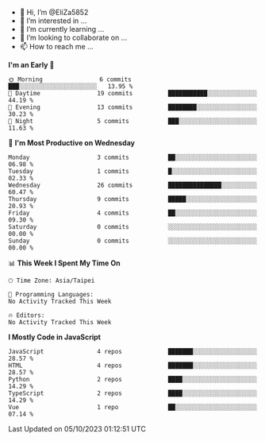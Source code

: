 - 👋 Hi, I’m @EliZa5852
- 👀 I’m interested in ...
- 🌱 I’m currently learning ...
- 💞️ I’m looking to collaborate on ...
- 📫 How to reach me ...

<!--START_SECTION:waka-->
**I'm an Early 🐤** 

```text
🌞 Morning                6 commits           ███░░░░░░░░░░░░░░░░░░░░░░   13.95 % 
🌆 Daytime                19 commits          ███████████░░░░░░░░░░░░░░   44.19 % 
🌃 Evening                13 commits          ████████░░░░░░░░░░░░░░░░░   30.23 % 
🌙 Night                  5 commits           ███░░░░░░░░░░░░░░░░░░░░░░   11.63 % 
```
📅 **I'm Most Productive on Wednesday** 

```text
Monday                   3 commits           ██░░░░░░░░░░░░░░░░░░░░░░░   06.98 % 
Tuesday                  1 commits           █░░░░░░░░░░░░░░░░░░░░░░░░   02.33 % 
Wednesday                26 commits          ███████████████░░░░░░░░░░   60.47 % 
Thursday                 9 commits           █████░░░░░░░░░░░░░░░░░░░░   20.93 % 
Friday                   4 commits           ██░░░░░░░░░░░░░░░░░░░░░░░   09.30 % 
Saturday                 0 commits           ░░░░░░░░░░░░░░░░░░░░░░░░░   00.00 % 
Sunday                   0 commits           ░░░░░░░░░░░░░░░░░░░░░░░░░   00.00 % 
```


📊 **This Week I Spent My Time On** 

```text
🕑︎ Time Zone: Asia/Taipei

💬 Programming Languages: 
No Activity Tracked This Week

🔥 Editors: 
No Activity Tracked This Week
```

**I Mostly Code in JavaScript** 

```text
JavaScript               4 repos             ███████░░░░░░░░░░░░░░░░░░   28.57 % 
HTML                     4 repos             ███████░░░░░░░░░░░░░░░░░░   28.57 % 
Python                   2 repos             ████░░░░░░░░░░░░░░░░░░░░░   14.29 % 
TypeScript               2 repos             ████░░░░░░░░░░░░░░░░░░░░░   14.29 % 
Vue                      1 repo              ██░░░░░░░░░░░░░░░░░░░░░░░   07.14 % 
```




 Last Updated on 05/10/2023 01:12:51 UTC
<!--END_SECTION:waka-->

